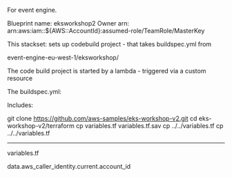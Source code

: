 For event engine.

Blueprint name: eksworkshop2
Owner arn: arn:aws:iam::${AWS::AccountId}:assumed-role/TeamRole/MasterKey


This stackset:
sets up codebuild project - that takes buildspec.yml from

event-engine-eu-west-1/eksworkshop/

The code build project is started by a lambda - triggered via a custom resource


The buildspec.yml:

Includes:

git clone https://github.com/aws-samples/eks-workshop-v2.git
cd eks-workshop-v2/terraform
cp variables.tf variables.tf.sav
cp ../../variables.tf cp ../../variables.tf




------

variables.tf

data.aws_caller_identity.current.account_id




